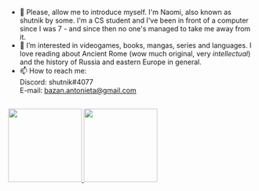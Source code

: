 - 👋 Please, allow me to introduce myself. I'm Naomi, also known as shutnik by some. I'm a CS student and I've been in front of a computer since I was 7 - and since then no one's managed to take me away from it.
- 👀 I’m interested in videogames, books, mangas, series and languages. I love reading about Ancient Rome (wow much original, very *intellectual*) and the history of Russia and eastern Europe in general.
- 📫 How to reach me:
<br>Discord: shutnik#4077
<br>E-mail: bazan.antonieta@gmail.com

##
<div>
  <a href="https://github.com/naomiakashut">
  <img height="150em" src="https://github-readme-stats.vercel.app/api?username=naomiakashut&show_icons=true&theme=dracula&include_all_commits=true&count_private=true"/>
  <img height="150em" src="https://github-readme-stats.vercel.app/api/top-langs/?username=naomiakashut&layout=compact&langs_count=7&theme=dracula"/>
</div>

<!---
naomiakashut/naomiakashut is a ✨ special ✨ repository because its `README.md` (this file) appears on your GitHub profile.
You can click the Preview link to take a look at your changes.
--->
